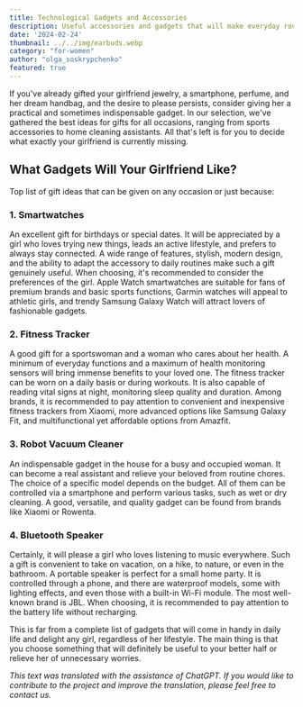 ```yaml
---
title: Technological Gadgets and Accessories
description: Useful accessories and gadgets that will make everyday routine simple and enjoyable!
date: '2024-02-24'
thumbnail: ../../img/earbuds.webp
category: "for-women"
author: "olga_soskrypchenko"
featured: true
---
```


If you've already gifted your girlfriend jewelry, a smartphone, perfume, and her dream handbag, and the desire to please persists, consider giving her a practical and sometimes indispensable gadget. In our selection, we've gathered the best ideas for gifts for all occasions, ranging from sports accessories to home cleaning assistants. All that's left is for you to decide what exactly your girlfriend is currently missing.

## What Gadgets Will Your Girlfriend Like?

Top list of gift ideas that can be given on any occasion or just because:

### 1. Smartwatches

An excellent gift for birthdays or special dates. It will be appreciated by a girl who loves trying new things, leads an active lifestyle, and prefers to always stay connected. A wide range of features, stylish, modern design, and the ability to adapt the accessory to daily routines make such a gift genuinely useful. When choosing, it's recommended to consider the preferences of the girl. Apple Watch smartwatches are suitable for fans of premium brands and basic sports functions, Garmin watches will appeal to athletic girls, and trendy Samsung Galaxy Watch will attract lovers of fashionable gadgets.

### 2. Fitness Tracker

A good gift for a sportswoman and a woman who cares about her health. A minimum of everyday functions and a maximum of health monitoring sensors will bring immense benefits to your loved one. The fitness tracker can be worn on a daily basis or during workouts. It is also capable of reading vital signs at night, monitoring sleep quality and duration. Among brands, it is recommended to pay attention to convenient and inexpensive fitness trackers from Xiaomi, more advanced options like Samsung Galaxy Fit, and multifunctional yet affordable options from Amazfit.

### 3. Robot Vacuum Cleaner

An indispensable gadget in the house for a busy and occupied woman. It can become a real assistant and relieve your beloved from routine chores. The choice of a specific model depends on the budget. All of them can be controlled via a smartphone and perform various tasks, such as wet or dry cleaning. A good, versatile, and quality gadget can be found from brands like Xiaomi or Rowenta.

### 4. Bluetooth Speaker

Certainly, it will please a girl who loves listening to music everywhere. Such a gift is convenient to take on vacation, on a hike, to nature, or even in the bathroom. A portable speaker is perfect for a small home party. It is controlled through a phone, and there are waterproof models, some with lighting effects, and even those with a built-in Wi-Fi module. The most well-known brand is JBL. When choosing, it is recommended to pay attention to the battery life without recharging.

This is far from a complete list of gadgets that will come in handy in daily life and delight any girl, regardless of her lifestyle. The main thing is that you choose something that will definitely be useful to your better half or relieve her of unnecessary worries.

*This text was translated with the assistance of ChatGPT. If you would like to contribute to the project and improve the translation, please feel free to contact us.*
